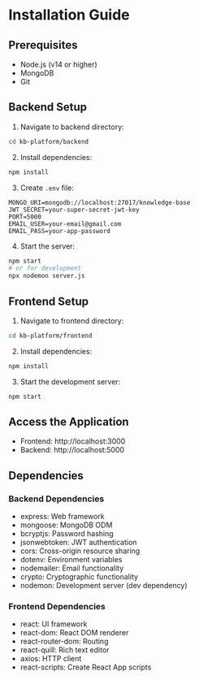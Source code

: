 # Installation Guide

## Prerequisites
- Node.js (v14 or higher)
- MongoDB
- Git

## Backend Setup

1. Navigate to backend directory:
```bash
cd kb-platform/backend
```

2. Install dependencies:
```bash
npm install
```

3. Create `.env` file:
```env
MONGO_URI=mongodb://localhost:27017/knowledge-base
JWT_SECRET=your-super-secret-jwt-key
PORT=5000
EMAIL_USER=your-email@gmail.com
EMAIL_PASS=your-app-password
```

4. Start the server:
```bash
npm start
# or for development
npx nodemon server.js
```

## Frontend Setup

1. Navigate to frontend directory:
```bash
cd kb-platform/frontend
```

2. Install dependencies:
```bash
npm install
```

3. Start the development server:
```bash
npm start
```

## Access the Application
- Frontend: http://localhost:3000
- Backend: http://localhost:5000

## Dependencies

### Backend Dependencies
- express: Web framework
- mongoose: MongoDB ODM
- bcryptjs: Password hashing
- jsonwebtoken: JWT authentication
- cors: Cross-origin resource sharing
- dotenv: Environment variables
- nodemailer: Email functionality
- crypto: Cryptographic functionality
- nodemon: Development server (dev dependency)

### Frontend Dependencies
- react: UI framework
- react-dom: React DOM renderer
- react-router-dom: Routing
- react-quill: Rich text editor
- axios: HTTP client
- react-scripts: Create React App scripts